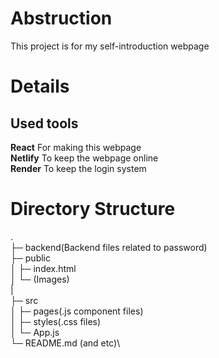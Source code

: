 # Abstruction

This project is for my self-introduction webpage

# Details

## Used tools
**React** For making this webpage\
**Netlify** To keep the webpage online\
**Render** To keep the login system

# Directory Structure
.\
├─ backend(Backend files related to password)\
├─ public\
│   ├─ index.html\
│   └─ (Images)\
|\
├─ src\
│   ├─ pages(.js component files)\
│   ├─ styles(.css files)\
│   └─ App.js\
└─ README.md (and etc)\
